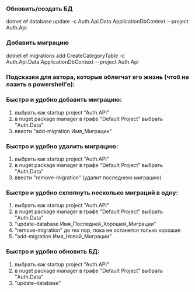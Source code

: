 ﻿### Обновить/создать БД

dotnet ef database update -c Auth.Api.Data.ApplicationDbContext --project Auth.Api

### Добавить миграцию

dotnet ef migrations add CreateCategoryTable -c Auth.Api.Data.ApplicationDbContext --project Auth.Api

### Подсказки для автора, которые облегчат его жизнь (чтоб не лазить в powershell'e):

### Быстро и удобно добавить миграцию:

1) выбрать как startup project "Auth.API"
2) в nuget package manager в графе "Default Project" выбрать "Auth.Data"
3) ввести "add-migration Имя_Миграции"

### Быстро и удобно удалить миграцию:

1) выбрать как startup project "Auth.API"
2) в nuget package manager в графе "Default Project" выбрать "Auth.Data"
3) ввести "remove-migration" (удалит последнюю миграцию)

### Быстро и удобно схлопнуть несколько миграций в одну:

1) выбрать как startup project "Auth.API"
2) в nuget package manager в графе "Default Project" выбрать "Auth.Data"
3) "update-database Имя_Последней_Хорошей_Миграции"
4) "remove-migration" до тех пор, пока не останется только хорошая
5) "add-migration Имя_Новой_Миграции"

### Быстро и удобно обновить БД:

1) выбрать как startup project "Auth.API"
2) в nuget package manager в графе "Default Project" выбрать "Auth.Data"
3) "update-database"
